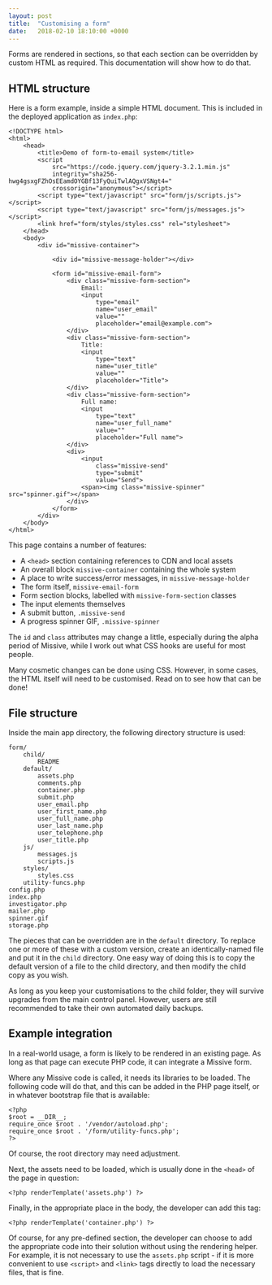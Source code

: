 ```yaml
---
layout: post
title:  "Customising a form"
date:   2018-02-10 18:10:00 +0000
---
```


Forms are rendered in sections, so that each section can be overridden by custom
HTML as required. This documentation will show how to do that.

## HTML structure

Here is a form example, inside a simple HTML document. This is included
in the deployed application as `index.php`:

    <!DOCTYPE html>
    <html>
        <head>
            <title>Demo of form-to-email system</title>
            <script
                src="https://code.jquery.com/jquery-3.2.1.min.js"
                integrity="sha256-hwg4gsxgFZhOsEEamdOYGBf13FyQuiTwlAQgxVSNgt4="
                crossorigin="anonymous"></script>
            <script type="text/javascript" src="form/js/scripts.js"></script>
            <script type="text/javascript" src="form/js/messages.js"></script>
            <link href="form/styles/styles.css" rel="stylesheet">
        </head>
        <body>
            <div id="missive-container">

                <div id="missive-message-holder"></div>

                <form id="missive-email-form">
                    <div class="missive-form-section">
                        Email:
                        <input
                            type="email"
                            name="user_email"
                            value=""
                            placeholder="email@example.com">
                    </div>
                    <div class="missive-form-section">
                        Title:
                        <input
                            type="text"
                            name="user_title"
                            value=""
                            placeholder="Title">
                    </div>
                    <div class="missive-form-section">
                        Full name:
                        <input
                            type="text"
                            name="user_full_name"
                            value=""
                            placeholder="Full name">
                    </div>
                    <div>
                        <input
                            class="missive-send"
                            type="submit"
                            value="Send">
                        <span><img class="missive-spinner" src="spinner.gif"></span>
                    </div>
                </form>
            </div>
        </body>
    </html>

This page contains a number of features:

* A `<head>` section containing references to CDN and local assets
* An overall block `missive-container` containing the whole system
* A place to write success/error messages, in `missive-message-holder`
* The form itself, `missive-email-form`
* Form section blocks, labelled with `missive-form-section` classes
* The input elements themselves
* A submit button, `.missive-send`
* A progress spinner GIF, `.missive-spinner`

The `id` and `class` attributes may change a little, especially during the alpha
period of Missive, while I work out what CSS hooks are useful for most people.

Many cosmetic changes can be done using CSS. However, in some cases, the HTML
itself will need to be customised. Read on to see how that can be done!

## File structure

Inside the main app directory, the following directory structure is used:

    form/
        child/
            README
        default/
            assets.php
            comments.php
            container.php
            submit.php
            user_email.php
            user_first_name.php
            user_full_name.php
            user_last_name.php
            user_telephone.php
            user_title.php
        js/
            messages.js
            scripts.js
        styles/
            styles.css
        utility-funcs.php
    config.php
    index.php
    investigator.php
    mailer.php
    spinner.gif
    storage.php

The pieces that can be overridden are in the `default` directory. To replace one or
more of these with a custom version, create an identically-named file and put it in
the `child` directory. One easy way of doing this is to copy the default version of
a file to the child directory, and then modify the child copy as you wish.

As long as you keep your customisations to the child folder, they will survive
upgrades from the main control panel. However, users are still recommended to take
their own automated daily backups.

Example integration
---

In a real-world usage, a form is likely to be rendered in an existing page. As long
as that page can execute PHP code, it can integrate a Missive form.

Where any Missive code is called, it needs its libraries to be loaded. The following
code will do that, and this can be added in the PHP page itself, or in whatever
bootstrap file that is available:

    <?php
    $root = __DIR__;
    require_once $root . '/vendor/autoload.php';
    require_once $root . '/form/utility-funcs.php';
    ?>

Of course, the root directory may need adjustment.

Next, the assets need to be loaded, which is usually done in the `<head>` of the
page in question:

    <?php renderTemplate('assets.php') ?>

Finally, in the appropriate place in the body, the developer can add this tag:

    <?php renderTemplate('container.php') ?>

Of course, for any pre-defined section, the developer can choose to add the
appropriate code into their solution without using the rendering helper. For
example, it is not necessary to use the `assets.php` script - if it is more
convenient to use `<script>` and `<link>` tags directly to load the necessary
files, that is fine.
